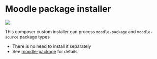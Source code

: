 Moodle package installer
========================

<a href="https://travis-ci.org/covex-nn/moodle-installer/" target="_blank"><img src="https://travis-ci.org/covex-nn/moodle-installer.png?branch=master" /></a>

This composer custom installer can process <code>moodle-package</code> and <code>moodle-source</code> package types
* There is no need to install it separately
* See [moodle-package](https://github.com/covex-nn/moodle-package) for details
